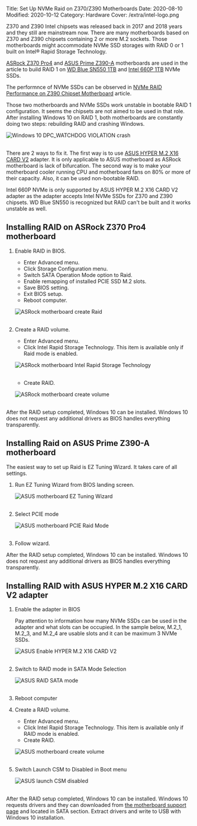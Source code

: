 Title: Set Up NVMe Raid on Z370/Z390 Motherboards
Date: 2020-08-10
Modified: 2020-10-12
Category: Hardware
Cover: /extra/intel-logo.png

Z370 and Z390 Intel chipsets was released back in 2017 and 2018 years and they still are mainstream now. There are many motherboards based on Z370 and Z390 chipsets containing 2 or more M.2 sockets. Those motherboards might accommodate NVMe SSD storages with RAID 0 or 1 built on Intel® Rapid Storage Technology.

[ASRock Z370 Pro4](https://www.asrock.com/mb/Intel/Z370%20Pro4/index.asp) and [ASUS Prime Z390-A](https://www.asus.com/ca-en/Motherboards/PRIME-Z390-A/) motherboards are used in the article to build RAID 1 on [WD Blue SN550 1TB](https://www.westerndigital.com/products/internal-drives/wd-blue-nvme-ssd) and [Intel 660P 1TB](https://www.intel.ca/content/www/ca/en/products/memory-storage/solid-state-drives/consumer-ssds/6-series/ssd-660p-series/660p-series-1-tb-m-2-80mm-3d2.html) NVMe SSDs.

The performnce of NVMe SSDs can be observed in [NVMe RAID Performance on Z390 Chipset Motherboard]({filename}/articles/nvme-raid-performance-z390-chipset-motherboards.md) article.

Those two motherboards and NVMe SSDs work unstable in bootable RAID 1 configuration. It seems the chipsets are not aimed to be used in that role. After installing Windows 10 on RAID 1, both motherboards are constantly doing two steps: rebuilding RAID and crashing Windows.

![Windows 10 DPC_WATCHDOG VIOLATION crash]({static}/images/set-up-nvme-raid-z370-z390-chipset-motherboards/windows-crash.jpg)</br></br>

There are 2 ways to fix it. The first way is to use [ASUS HYPER M.2 X16 CARD V2](https://www.asus.com/ca-en/Motherboard-Accessories/HYPER-M-2-X16-CARD-V2/) adapter. It is only applicable to ASUS motherboard as ASRock motherboard is lack of bifurcation. The second way is to make your motherboard cooler running CPU and motherboard fans on 80% or more of their capacity. Also, it can be used non-bootable RAID.

Intel 660P NVMe is only supported by ASUS HYPER M.2 X16 CARD V2 adapter as the adapter accepts Intel NVMe SSDs for Z370 and Z390 chipsets. WD Blue SN550 is recognized but RAID can't be built and it works unstable as well.

## Installing RAID on ASRock Z370 Pro4 motherboard

1. Enable RAID in BIOS.
    * Enter Advanced menu.
    * Click Storage Configuration menu.
    * Switch SATA Operation Mode option to Raid.
    * Enable remapping of installed PCIE SSD M.2 slots.
    * Save BIOS setting.
    * Exit BIOS setup.
    * Reboot computer.

    ![ASRock motherboard create Raid]({static}/images/set-up-nvme-raid-z370-z390-chipset-motherboards/asrock-enable-raid.png)</br></br>

2. Create a RAID volume.
    * Enter Advanced menu.
    * Click Intel Rapid Storage Technology. This item is available only if Raid mode is enabled.

    ![ASRock motherboard Intel Rapid Storage Technology]({static}/images/set-up-nvme-raid-z370-z390-chipset-motherboards/asrock-rapid-storage-technology.png)</br></br>

    * Create RAID.

    ![ASRock motherboard create volume]({static}/images/set-up-nvme-raid-z370-z390-chipset-motherboards/asrock-create-volume.png)</br></br>

After the RAID setup completed, Windows 10 can be installed. Windows 10 does not request any additional drivers as BIOS handles everything transparently.

## Installing Raid on ASUS Prime Z390-A motherboard

The easiest way to set up Raid is EZ Tuning Wizard. It takes care of all settings.

1. Run EZ Tuning Wizard from BIOS landing screen.

    ![ASUS motherboard EZ Tuning Wizard]({static}/images/set-up-nvme-raid-z370-z390-chipset-motherboards/asus-ez-tuning-wizard.png)</br></br>

2. Select PCIE mode

    ![ASUS motherboard PCIE Raid Mode]({static}/images/set-up-nvme-raid-z370-z390-chipset-motherboards/asus-pcie-selection.png)</br></br>

3. Follow wizard.

After the RAID setup completed, Windows 10 can be installed. Windows 10 does not request any additional drivers as BIOS handles everything transparently.

## Installing RAID with ASUS HYPER M.2 X16 CARD V2 adapter

1. Enable the adapter in BIOS

    Pay attention to information how many NVMe SSDs can be used in the adapter and what slots can be occupied. In the sample below, M.2_1, M.2_3, and M.2_4 are usable slots and it can be maximum 3 NVMe SSDs.

    ![ASUS Enable HYPER M.2 X16 CARD V2]({static}/images/set-up-nvme-raid-z370-z390-chipset-motherboards/asus-enable-hyper-m.2-x16-card-v2.jpg)</br></br>

2. Switch to RAID mode in SATA Mode Selection

    ![ASUS RAID SATA mode]({static}/images/set-up-nvme-raid-z370-z390-chipset-motherboards/asus-sata-mode-raid.jpg)</br></br>

3. Reboot computer

4. Create a RAID volume.
    * Enter Advanced menu.
    * Click Intel Rapid Storage Technology. This item is available only if RAID mode is enabled.
    * Create RAID.

    ![ASUS motherboard create volume]({static}/images/set-up-nvme-raid-z370-z390-chipset-motherboards/asus-create-raid-volume.jpg)</br></br>

5. Switch Launch CSM to Disabled in Boot menu

    ![ASUS launch CSM disabled]({static}/images/set-up-nvme-raid-z370-z390-chipset-motherboards/asus-launch-csm-disabled.jpg)</br></br>

After the RAID setup completed, Windows 10 can be installed. Windows 10 requests drivers and they can downloaded from [the motherboard support page](https://www.asus.com/ca-en/Motherboards/PRIME-Z390-A/HelpDesk_Download/) and located in SATA section. Extract drivers and write to USB with Windows 10 installation.

